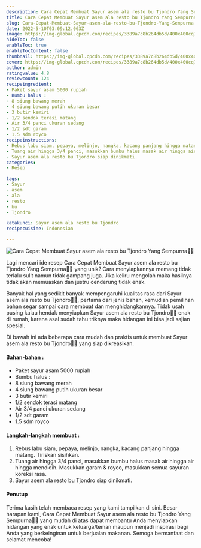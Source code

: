 ```yaml
---
description: Cara Cepat Membuat Sayur asem ala resto bu Tjondro Yang Sempurna"
title: Cara Cepat Membuat Sayur asem ala resto bu Tjondro Yang Sempurna
slug: Cara-Cepat-Membuat-Sayur-asem-ala-resto-bu-Tjondro-Yang-Sempurna
date: 2022-5-10T03:09:12.063Z
image: https://img-global.cpcdn.com/recipes/3389a7c8b264db5d/400x400cq70/photo.jpg
hideToc: false
enableToc: true
enableTocContent: false
thumbnail: https://img-global.cpcdn.com/recipes/3389a7c8b264db5d/400x400cq70/photo.jpg
cover: https://img-global.cpcdn.com/recipes/3389a7c8b264db5d/400x400cq70/photo.jpg
author: admin
ratingvalue: 4.8
reviewcount: 124
recipeingredient:
- Paket sayur asam 5000 rupiah
- Bumbu halus :
- 8 siung bawang merah
- 4 siung bawang putih ukuran besar
- 3 butir kemiri
- 1/2 sendok terasi matang
- Air 3/4 panci ukuran sedang
- 1/2 sdt garam
- 1.5 sdm royco
recipeinstructions:
- Rebus labu siam, pepaya, melinjo, nangka, kacang panjang hingga matang. Tiriskan sisihkan.
- Tuang air hingga 3/4 panci, masukkan bumbu halus masak air hingga air hingga mendidih. Masukkan garam & royco, masukkan semua sayuran koreksi rasa.
- Sayur asem ala resto bu Tjondro siap dinikmati.
categories:
- Resep

tags:
- Sayur
- asem
- ala
- resto
- bu
- Tjondro

katakunci: Sayur asem ala resto bu Tjondro
recipecuisine: Indonesian

---
```


![Cara Cepat Membuat Sayur asem ala resto bu Tjondro Yang Sempurna👩‍🍳](https://img-global.cpcdn.com/recipes/3389a7c8b264db5d/400x400cq70/photo.jpg)

Lagi mencari ide resep Cara Cepat Membuat Sayur asem ala resto bu Tjondro Yang Sempurna👩‍🍳 yang unik? Cara menyiapkannya memang tidak terlalu sulit namun tidak gampang juga. Jika keliru mengolah maka hasilnya tidak akan memuaskan dan justru cenderung tidak enak.

Banyak hal yang sedikit banyak mempengaruhi kualitas rasa dari Sayur asem ala resto bu Tjondro👩‍🍳, pertama dari jenis bahan, kemudian pemilihan bahan segar sampai cara membuat dan menghidangkannya. Tidak usah pusing kalau hendak menyiapkan Sayur asem ala resto bu Tjondro👩‍🍳 enak di rumah, karena asal sudah tahu triknya maka hidangan ini bisa jadi sajian spesial.

Di bawah ini ada beberapa cara mudah dan praktis untuk membuat Sayur asem ala resto bu Tjondro👩‍🍳 yang siap dikreasikan.

<!--inarticleads1-->

#### Bahan-bahan :

- Paket sayur asam 5000 rupiah
- Bumbu halus :
- 8 siung bawang merah
- 4 siung bawang putih ukuran besar
- 3 butir kemiri
- 1/2 sendok terasi matang
- Air 3/4 panci ukuran sedang
- 1/2 sdt garam
- 1.5 sdm royco

<!--inarticleads2-->

#### Langkah-langkah membuat :

1. Rebus labu siam, pepaya, melinjo, nangka, kacang panjang hingga matang. Tiriskan sisihkan.
1. Tuang air hingga 3/4 panci, masukkan bumbu halus masak air hingga air hingga mendidih. Masukkan garam & royco, masukkan semua sayuran koreksi rasa.
1. Sayur asem ala resto bu Tjondro siap dinikmati.

#### Penutup

Terima kasih telah membaca resep yang kami tampilkan di sini. Besar harapan kami, Cara Cepat Membuat Sayur asem ala resto bu Tjondro Yang Sempurna👩‍🍳 yang mudah di atas dapat membantu Anda menyiapkan hidangan yang enak untuk keluarga/teman maupun menjadi inspirasi bagi Anda yang berkeinginan untuk berjualan makanan. Semoga bermanfaat dan selamat mencoba!